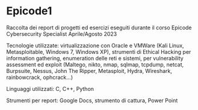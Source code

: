 # Epicode1
Raccolta dei report di progetti ed esercizi eseguiti durante il corso Epicode Cybersecurity Specialist Aprile/Agosto 2023

Tecnologie utilizzate: virtualizzazione con Oracle e VMWare (Kali Linux, Metasploitable, Windows 7, Windows XP), strumenti di Ethical Hacking per information gathering, enumeration delle reti e sistemi, per vulnerability assessment ed exploit (Maltego, nikto, nmap, sqlmap, tcpdump, netcat, Burpsuite, Nessus, John The Ripper, Metasploit, Hydra, Wireshark, rainbowcrack, ophcrack...)

Linguaggi utilizzati: C, C++, Python

Strumenti per report: Google Docs, strumento di cattura, Power Point
